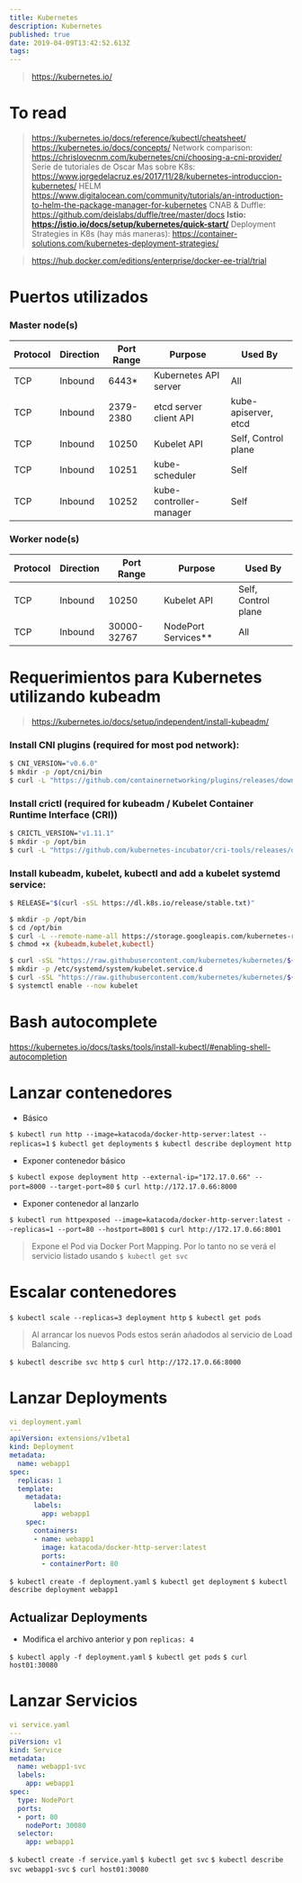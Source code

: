 ```yaml
---
title: Kubernetes
description: Kubernetes
published: true
date: 2019-04-09T13:42:52.613Z
tags: 
---
```


> https://kubernetes.io/

# To read
> https://kubernetes.io/docs/reference/kubectl/cheatsheet/
> https://kubernetes.io/docs/concepts/
> Network comparison: https://chrislovecnm.com/kubernetes/cni/choosing-a-cni-provider/
> Serie de tutoriales de Oscar Mas sobre K8s: https://www.jorgedelacruz.es/2017/11/28/kubernetes-introduccion-kubernetes/
> HELM https://www.digitalocean.com/community/tutorials/an-introduction-to-helm-the-package-manager-for-kubernetes
> CNAB & Duffle: https://github.com/deislabs/duffle/tree/master/docs
> **Istio: https://istio.io/docs/setup/kubernetes/quick-start/**
> Deployment Strategies in K8s (hay más maneras): https://container-solutions.com/kubernetes-deployment-strategies/

> https://hub.docker.com/editions/enterprise/docker-ee-trial/trial

# Puertos utilizados

### Master node(s)

| Protocol | Direction | Port Range | Purpose                 | Used By                   |
|----------|-----------|------------|-------------------------|---------------------------|
| TCP      | Inbound   | 6443*      | Kubernetes API server   | All                       |
| TCP      | Inbound   | 2379-2380  | etcd server client API  | kube-apiserver, etcd      |
| TCP      | Inbound   | 10250      | Kubelet API             | Self, Control plane       |
| TCP      | Inbound   | 10251      | kube-scheduler          | Self                      |
| TCP      | Inbound   | 10252      | kube-controller-manager | Self                      |

### Worker node(s)

| Protocol | Direction | Port Range  | Purpose               | Used By                 |
|----------|-----------|-------------|-----------------------|-------------------------|
| TCP      | Inbound   | 10250       | Kubelet API           | Self, Control plane     |
| TCP      | Inbound   | 30000-32767 | NodePort Services**   | All                     |

# Requerimientos para Kubernetes utilizando kubeadm

> https://kubernetes.io/docs/setup/independent/install-kubeadm/

### Install CNI plugins (required for most pod network):
```sh
$ CNI_VERSION="v0.6.0"
$ mkdir -p /opt/cni/bin
$ curl -L "https://github.com/containernetworking/plugins/releases/download/${CNI_VERSION}/cni-plugins-amd64-${CNI_VERSION}.tgz" | tar -C /opt/cni/bin -xz
```

### Install crictl (required for kubeadm / Kubelet Container Runtime Interface (CRI))

```sh
$ CRICTL_VERSION="v1.11.1"
$ mkdir -p /opt/bin
$ curl -L "https://github.com/kubernetes-incubator/cri-tools/releases/download/${CRICTL_VERSION}/crictl-${CRICTL_VERSION}-linux-amd64.tar.gz" | tar -C /opt/bin -xz
```

### Install kubeadm, kubelet, kubectl and add a kubelet systemd service:

```sh
$ RELEASE="$(curl -sSL https://dl.k8s.io/release/stable.txt)"

$ mkdir -p /opt/bin
$ cd /opt/bin
$ curl -L --remote-name-all https://storage.googleapis.com/kubernetes-release/release/${RELEASE}/bin/linux/amd64/{kubeadm,kubelet,kubectl}
$ chmod +x {kubeadm,kubelet,kubectl}

$ curl -sSL "https://raw.githubusercontent.com/kubernetes/kubernetes/${RELEASE}/build/debs/kubelet.service" | sed "s:/usr/bin:/opt/bin:g" > /etc/systemd/system/kubelet.service
$ mkdir -p /etc/systemd/system/kubelet.service.d
$ curl -sSL "https://raw.githubusercontent.com/kubernetes/kubernetes/${RELEASE}/build/debs/10-kubeadm.conf" | sed "s:/usr/bin:/opt/bin:g" > /etc/systemd/system/kubelet.service.d/10-kubeadm.conf
$ systemctl enable --now kubelet
```
# Bash autocomplete

https://kubernetes.io/docs/tasks/tools/install-kubectl/#enabling-shell-autocompletion

# Lanzar contenedores

- Básico

`$ kubectl run http --image=katacoda/docker-http-server:latest --replicas=1`
`$ kubectl get deployments`
`$ kubectl describe deployment http`

- Exponer contenedor básico

`$ kubectl expose deployment http --external-ip="172.17.0.66" --port=8000 --target-port=80`
`$ curl http://172.17.0.66:8000`

- Exponer contenedor al lanzarlo

`$ kubectl run httpexposed --image=katacoda/docker-http-server:latest --replicas=1 --port=80 --hostport=8001`
`$ curl http://172.17.0.66:8001`

> Expone el Pod via Docker Port Mapping. Por lo tanto no se verá el servicio listado usando `$ kubectl get svc`

# Escalar contenedores

`$ kubectl scale --replicas=3 deployment http`
`$ kubectl get pods`

> Al arrancar los nuevos Pods estos serán añadodos al servicio de Load Balancing.

`$ kubectl describe svc http`
`$ curl http://172.17.0.66:8000`

# Lanzar Deployments

```yaml
vi deployment.yaml
---
apiVersion: extensions/v1beta1
kind: Deployment
metadata:
  name: webapp1
spec:
  replicas: 1
  template:
    metadata:
      labels:
        app: webapp1
    spec:
      containers:
      - name: webapp1
        image: katacoda/docker-http-server:latest
        ports:
        - containerPort: 80
```

`$ kubectl create -f deployment.yaml`
`$ kubectl get deployment`
`$ kubectl describe deployment webapp1`

## Actualizar Deployments

- Modifica el archivo anterior y pon `replicas: 4`

`$ kubectl apply -f deployment.yaml`
`$ kubectl get pods`
`$ curl host01:30080`

# Lanzar Servicios

```yaml
vi service.yaml
---
piVersion: v1
kind: Service
metadata:
  name: webapp1-svc
  labels:
    app: webapp1
spec:
  type: NodePort
  ports:
  - port: 80
    nodePort: 30080
  selector:
    app: webapp1
```

`$ kubectl create -f service.yaml`
`$ kubectl get svc`
`$ kubectl describe svc webapp1-svc`
`$ curl host01:30080`
